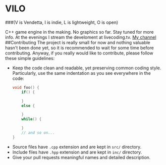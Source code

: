 # VILO
###(V is Vendetta, I is indie, L is lightweight, O is open)

C++ game engine in the making.
No graphics so far.
Stay tuned for more info.
At the evenings I stream the develoment at livecoding.tv. [My channel](https://www.livecoding.tv/rostakagmfun/)
##Contributing
The project is really small for now and nothing valuable hasn't been done yet, 
so it is recommended to wait for some time before contributing.
Anyway, if you really would like to contribute, please follow these simple guidelines:

* Keep the code clean and readable, yet preserving common coding style. Particularly,
use the same indentation as you see everywhere in the code:
    ```c++
    void foo() {
        if() {

        }
        else {

        }
        while() {

        }
        // and so on...
    }
    ```
* Source files have `.cpp` extension and are kept in `src/` directory.
* Include files have `.hpp` extension and are kept in `inc/` directory.
* Give your pull requests meaningful names and detailed description.
